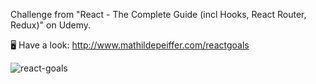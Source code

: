 Challenge from "React - The Complete Guide (incl Hooks, React Router, Redux)" on Udemy.

🖥   Have a look: http://www.mathildepeiffer.com/reactgoals 


![react-goals](https://user-images.githubusercontent.com/86634734/136645492-6b743096-3e1a-4dcb-b70c-4ebebb397a3b.png)


